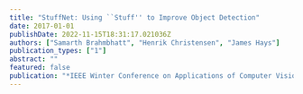 ```yaml
---
title: "StuffNet: Using ``Stuff'' to Improve Object Detection"
date: 2017-01-01
publishDate: 2022-11-15T18:31:17.021036Z
authors: ["Samarth Brahmbhatt", "Henrik Christensen", "James Hays"]
publication_types: ["1"]
abstract: ""
featured: false
publication: "*IEEE Winter Conference on Applications of Computer Vision (WACV)*"
---
```



